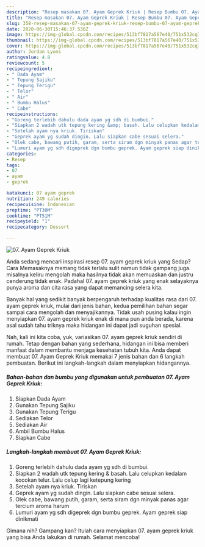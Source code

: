 ```yaml
---
description: "Resep masakan 07. Ayam Geprek Kriuk | Resep Bumbu 07. Ayam Geprek Kriuk Yang Mudah Dan Praktis"
title: "Resep masakan 07. Ayam Geprek Kriuk | Resep Bumbu 07. Ayam Geprek Kriuk Yang Mudah Dan Praktis"
slug: 358-resep-masakan-07-ayam-geprek-kriuk-resep-bumbu-07-ayam-geprek-kriuk-yang-mudah-dan-praktis
date: 2020-06-30T15:46:37.536Z
image: https://img-global.cpcdn.com/recipes/513bf7817a567e40/751x532cq70/07-ayam-geprek-kriuk-foto-resep-utama.jpg
thumbnail: https://img-global.cpcdn.com/recipes/513bf7817a567e40/751x532cq70/07-ayam-geprek-kriuk-foto-resep-utama.jpg
cover: https://img-global.cpcdn.com/recipes/513bf7817a567e40/751x532cq70/07-ayam-geprek-kriuk-foto-resep-utama.jpg
author: Jordan Lyons
ratingvalue: 4.8
reviewcount: 5
recipeingredient:
- " Dada Ayam"
- " Tepung Sajiku"
- " Tepung Terigu"
- " Telor"
- " Air"
- " Bumbu Halus"
- " Cabe"
recipeinstructions:
- "Goreng terlebih dahulu dada ayam yg sdh di bumbui."
- "Siapkan 2 wadah utk tepung kering &amp; basah. Lalu celupkan kedalam kocokan telur. Lalu celup lagi ketepung kering"
- "Setelah ayam nya kriuk. Tiriskan"
- "Geprek ayam yg sudah dingin. Lalu siapkan cabe sesuai selera."
- "Olek cabe, bawang putih, garam, serta siram dgn minyak panas agar tercium aroma harum"
- "Lumuri ayam yg sdh digeprek dgn bumbu geprek. Ayam geprek siap dinikmati"
categories:
- Resep
tags:
- 07
- ayam
- geprek

katakunci: 07 ayam geprek 
nutrition: 249 calories
recipecuisine: Indonesian
preptime: "PT30M"
cooktime: "PT51M"
recipeyield: "1"
recipecategory: Dessert

---
```



![07. Ayam Geprek Kriuk](https://img-global.cpcdn.com/recipes/513bf7817a567e40/751x532cq70/07-ayam-geprek-kriuk-foto-resep-utama.jpg)

Anda sedang mencari inspirasi resep 07. ayam geprek kriuk yang Sedap? Cara Memasaknya memang tidak terlalu sulit namun tidak gampang juga. misalnya keliru mengolah maka hasilnya tidak akan memuaskan dan justru cenderung tidak enak. Padahal 07. ayam geprek kriuk yang enak selayaknya punya aroma dan cita rasa yang dapat memancing selera kita.



Banyak hal yang sedikit banyak berpengaruh terhadap kualitas rasa dari 07. ayam geprek kriuk, mulai dari jenis bahan, kedua pemilihan bahan segar sampai cara mengolah dan menyajikannya. Tidak usah pusing kalau ingin menyiapkan 07. ayam geprek kriuk enak di mana pun anda berada, karena asal sudah tahu triknya maka hidangan ini dapat jadi suguhan spesial.


Nah, kali ini kita coba, yuk, variasikan 07. ayam geprek kriuk sendiri di rumah. Tetap dengan bahan yang sederhana, hidangan ini bisa memberi manfaat dalam membantu menjaga kesehatan tubuh kita. Anda dapat membuat 07. Ayam Geprek Kriuk memakai 7 jenis bahan dan 6 langkah pembuatan. Berikut ini langkah-langkah dalam menyiapkan hidangannya.

<!--inarticleads1-->

##### Bahan-bahan dan bumbu yang digunakan untuk pembuatan 07. Ayam Geprek Kriuk:

1. Siapkan  Dada Ayam
1. Gunakan  Tepung Sajiku
1. Gunakan  Tepung Terigu
1. Sediakan  Telor
1. Sediakan  Air
1. Ambil  Bumbu Halus
1. Siapkan  Cabe




<!--inarticleads2-->

##### Langkah-langkah membuat 07. Ayam Geprek Kriuk:

1. Goreng terlebih dahulu dada ayam yg sdh di bumbui.
1. Siapkan 2 wadah utk tepung kering &amp; basah. Lalu celupkan kedalam kocokan telur. Lalu celup lagi ketepung kering
1. Setelah ayam nya kriuk. Tiriskan
1. Geprek ayam yg sudah dingin. Lalu siapkan cabe sesuai selera.
1. Olek cabe, bawang putih, garam, serta siram dgn minyak panas agar tercium aroma harum
1. Lumuri ayam yg sdh digeprek dgn bumbu geprek. Ayam geprek siap dinikmati




Gimana nih? Gampang kan? Itulah cara menyiapkan 07. ayam geprek kriuk yang bisa Anda lakukan di rumah. Selamat mencoba!
